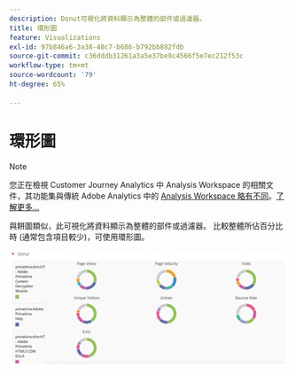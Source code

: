 ```yaml
---
description: Donut可視化將資料顯示為整體的部件或過濾器。
title: 環形圖
feature: Visualizations
exl-id: 97b846a6-3a38-48c7-b686-b792bb882fdb
source-git-commit: c36dddb31261a3a5e37be9c4566f5e7ec212f53c
workflow-type: tm+mt
source-wordcount: '79'
ht-degree: 65%

---
```


# 環形圖

>[!NOTE]
>
>您正在檢視 Customer Journey Analytics 中 Analysis Workspace 的相關文件，其功能集與傳統 Adobe Analytics 中的 [Analysis Workspace 略有不同](https://experienceleague.adobe.com/docs/analytics/analyze/analysis-workspace/home.html?lang=zh-Hant)。[了解更多...](/help/getting-started/cja-aa.md)

與餅圖類似，此可視化將資料顯示為整體的部件或過濾器。 比較整體所佔百分比時 (通常包含項目較少)，可使用環形圖。

![](assets/donut.png)
